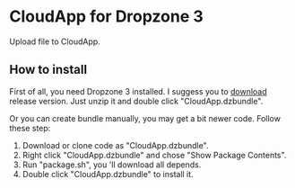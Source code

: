 # CloudApp for Dropzone 3
Upload file to CloudApp.

## How to install
First of all, you need Dropzone 3 installed.
I suggess you to [download](https://github.com/Just4test/CloudApp.dzbundle/releases) release version. Just unzip it and double click "CloudApp.dzbundle".

Or you can create bundle manually, you may get a bit newer code. Follow these step:
1. Download or clone code as "CloudApp.dzbundle".
2. Right click "CloudApp.dzbundle" and chose "Show Package Contents".
3. Run "package.sh", you 'll download all depends.
4. Double click "CloudApp.dzbundle" to install it.



